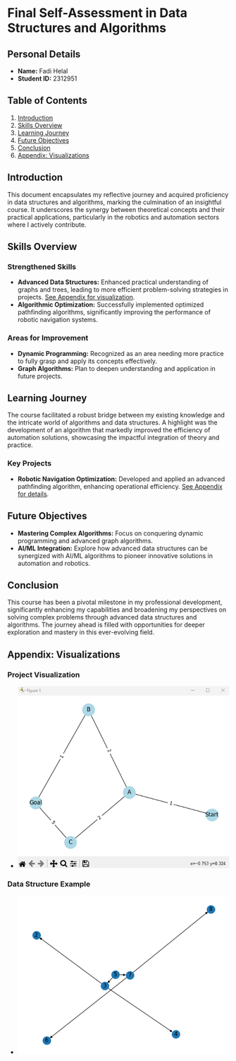 # Final Self-Assessment in Data Structures and Algorithms

## Personal Details

- **Name:** Fadi Helal
- **Student ID:** 2312951

## Table of Contents

1. [Introduction](#introduction)
2. [Skills Overview](#skills-overview)
3. [Learning Journey](#learning-journey)
4. [Future Objectives](#future-objectives)
5. [Conclusion](#conclusion)
6. [Appendix: Visualizations](#appendix-visualizations)

## Introduction

This document encapsulates my reflective journey and acquired proficiency in data structures and algorithms, marking the culmination of an insightful course. 
It underscores the synergy between theoretical concepts and their practical applications, particularly in the robotics and automation sectors where 
I actively contribute.

## Skills Overview

### Strengthened Skills

- **Advanced Data Structures:** Enhanced practical understanding of graphs and trees, leading to more efficient problem-solving strategies in projects. [See Appendix for visualization](#appendix-visualizations).
- **Algorithmic Optimization:** Successfully implemented optimized pathfinding algorithms, significantly improving the performance of robotic navigation systems.

### Areas for Improvement

- **Dynamic Programming:** Recognized as an area needing more practice to fully grasp and apply its concepts effectively.
- **Graph Algorithms:** Plan to deepen understanding and application in future projects.

## Learning Journey

The course facilitated a robust bridge between my existing knowledge and the intricate world of algorithms and data structures. 
A highlight was the development of an algorithm that markedly improved the efficiency of automation solutions, showcasing the impactful 
integration of theory and practice.

### Key Projects

- **Robotic Navigation Optimization:** Developed and applied an advanced pathfinding algorithm, enhancing operational efficiency. 
[See Appendix for details](#appendix-visualizations).

## Future Objectives

- **Mastering Complex Algorithms:** Focus on conquering dynamic programming and advanced graph algorithms.
- **AI/ML Integration:** Explore how advanced data structures can be synergized with AI/ML algorithms to pioneer innovative solutions in 
automation and robotics.

## Conclusion

This course has been a pivotal milestone in my professional development, significantly enhancing my capabilities and broadening 
my perspectives on solving complex problems through advanced data structures and algorithms. The journey ahead is filled with 
opportunities for deeper exploration and mastery in this ever-evolving field.

## Appendix: Visualizations

### Project Visualization

- ![Robotic Navigation Optimization Diagram](1.png)

### Data Structure Example

- ![Advanced Data Structure Visualization](2.png)